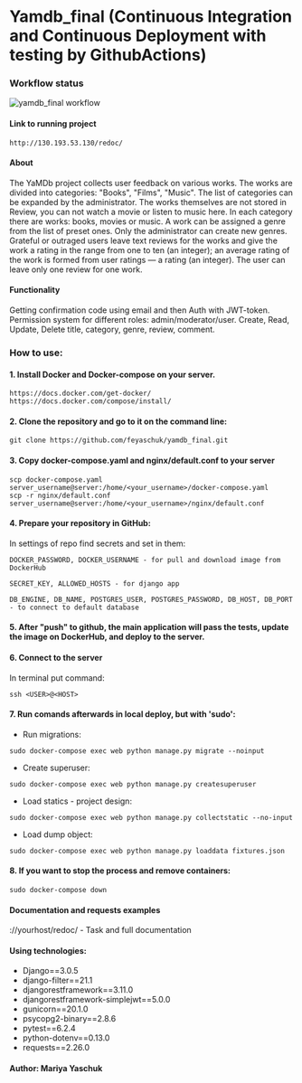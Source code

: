 # Yamdb_final (Continuous Integration and Continuous Deployment with testing by GithubActions)
### Workflow status
![yamdb_final workflow](https://github.com/feyaschuk/yamdb_final/actions/workflows/yamdb_workflow.yaml/badge.svg)

#### Link to running project 
```
http://130.193.53.130/redoc/
```

#### About
The YaMDb project collects user feedback on various works. The works are divided into categories: "Books", "Films", "Music". The list of categories can be expanded by the administrator.
The works themselves are not stored in Review, you can not watch a movie or listen to music here.
In each category there are works: books, movies or music.
A work can be assigned a genre from the list of preset ones. Only the administrator can create new genres.
Grateful or outraged users leave text reviews for the works and give the work a rating in the range from one to ten (an integer); an average rating of the work is formed from user ratings — a rating (an integer). The user can leave only one review for one work.

#### Functionality
Getting confirmation code using email and then Auth with JWT-token.
Permission system for different roles: admin/moderator/user.
Create, Read, Update, Delete title, category, genre, review, comment.

### How to use:

#### 1. Install Docker and Docker-compose on your server.
```
https://docs.docker.com/get-docker/
https://docs.docker.com/compose/install/
```
#### 2. Clone the repository and go to it on the command line:
```
git clone https://github.com/feyaschuk/yamdb_final.git
```

#### 3. Copy docker-compose.yaml and nginx/default.conf to your server
```
scp docker-compose.yaml server_username@server:/home/<your_username>/docker-compose.yaml
scp -r nginx/default.conf server_username@server:/home/<your_username>/nginx/default.conf
```
#### 4. Prepare your repository in GitHub:
In settings of repo find secrets and set in them:
```
DOCKER_PASSWORD, DOCKER_USERNAME - for pull and download image from DockerHub
```
```
SECRET_KEY, ALLOWED_HOSTS - for django app
```
```
DB_ENGINE, DB_NAME, POSTGRES_USER, POSTGRES_PASSWORD, DB_HOST, DB_PORT - to connect to default database
```

#### 5. After "push" to github, the main application will pass the tests, update the image on DockerHub, and deploy to the server.

#### 6. Connect to the server
In terminal put command:
```
ssh <USER>@<HOST>
```
#### 7. Run comands afterwards in local deploy, but with 'sudo':

* Run migrations:
```
sudo docker-compose exec web python manage.py migrate --noinput
```
* Create superuser:
```
sudo docker-compose exec web python manage.py createsuperuser
```
* Load statics - project design:
```
sudo docker-compose exec web python manage.py collectstatic --no-input
```
* Load dump object:
```
sudo docker-compose exec web python manage.py loaddata fixtures.json
```
#### 8. If you want to stop the process and remove containers:
```
sudo docker-compose down
```

#### Documentation and requests examples
://yourhost/redoc/ - Task and full documentation

#### Using technologies:

* Django==3.0.5
* django-filter==21.1
* djangorestframework==3.11.0
* djangorestframework-simplejwt==5.0.0
* gunicorn==20.1.0
* psycopg2-binary==2.8.6
* pytest==6.2.4
* python-dotenv==0.13.0
* requests==2.26.0

#### Author: Mariya Yaschuk
